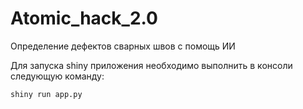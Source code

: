 # Atomic_hack_2.0
Определение дефектов сварных швов с помощь ИИ

Для запуска shiny приложения необходимо выполнить в консоли следующую команду:
```
shiny run app.py
```